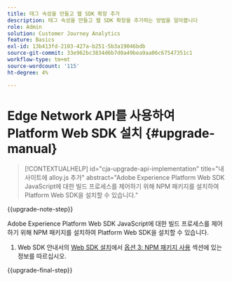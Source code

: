 ```yaml
---
title: 태그 속성을 만들고 웹 SDK 확장 추가
description: 태그 속성을 만들고 웹 SDK 확장을 추가하는 방법을 알아봅니다
role: Admin
solution: Customer Journey Analytics
feature: Basics
exl-id: 13b413fd-2103-427a-b251-5b3a19046bdb
source-git-commit: 33e962bc3834d6b7d0a49bea9aa06c67547351c1
workflow-type: tm+mt
source-wordcount: '115'
ht-degree: 4%

---
```


# Edge Network API를 사용하여 Platform Web SDK 설치 {#upgrade-manual}

<!-- markdownlint-disable MD034 -->

>[!CONTEXTUALHELP]
>id="cja-upgrade-api-implementation"
>title="내 사이트에 alloy.js 추가"
>abstract="Adobe Experience Platform Web SDK JavaScript에 대한 빌드 프로세스를 제어하기 위해 NPM 패키지를 설치하여 Platform Web SDK을 설치할 수 있습니다."

<!-- markdownlint-enable MD034 -->

{{upgrade-note-step}}

Adobe Experience Platform Web SDK JavaScript에 대한 빌드 프로세스를 제어하기 위해 NPM 패키지를 설치하여 Platform Web SDK을 설치할 수 있습니다.

1. Web SDK 안내서의 [Web SDK 설치](https://experienceleague.adobe.com/en/docs/experience-platform/edge/fundamentals/installing-the-sdk)에서 [옵션 3: NPM 패키지 사용](https://experienceleague.adobe.com/en/docs/experience-platform/edge/fundamentals/installing-the-sdk#option-3-using-the-npm-package) 섹션에 있는 정보를 따르십시오.

{{upgrade-final-step}}

